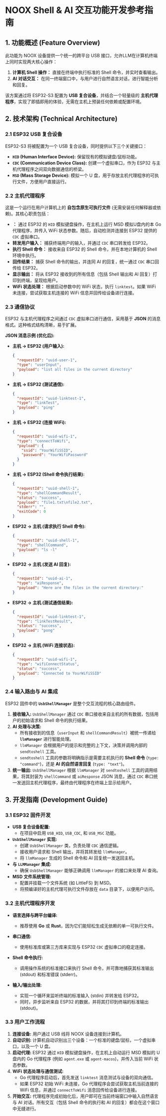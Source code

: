 # NOOX Shell & AI 交互功能开发参考指南

## 1. 功能概述 (Feature Overview)

此功能为 NOOX 设备提供一个统一的跨平台 USB 接口，允许LLM在计算机终端上同时实现两大核心操作：

1.  **计算机 Shell 操作：** 直接在终端中执行标准的 Shell 命令，并实时查看输出。
2.  **AI 对话交互：** 在同一终端窗口中，与用户进行自然语言对话，进行智能分析和回复。

该方案通过将 ESP32-S3 配置为 **USB 复合设备**，并结合一个轻量级的 **主机代理程序**，实现了即插即用的体验，无需在主机上预装任何依赖或配置环境。

## 2. 技术架构 (Technical Architecture)

### 2.1 ESP32 USB 复合设备

ESP32-S3 将被配置为一个 USB 复合设备，同时提供以下三个关键接口：

*   **`HID` (Human Interface Device):** 保留现有的模拟键盘/鼠标功能。
*   **`CDC` (Communication Device Class):** 创建一个虚拟串口，作为 ESP32 与主机代理程序之间双向数据通信的桥梁。
*   **`MSD` (Mass Storage Device):** 模拟一个 U 盘，用于存放主机代理程序的可执行文件，方便用户直接运行。

### 2.2 主机代理程序

这是一个运行在用户计算机上的 **自包含原生可执行文件** (无需安装任何解释器或依赖)。其核心职责包括：

*   **：** 通过 ESP32 的 `HID` 模拟键盘操作，在主机上运行 MSD 模拟U盘内的本 Go 代理程序，并传入 WiFi 状态参数。随后，自动检测并连接到 ESP32 提供的 `CDC` 虚拟串口。
*   **转发用户输入：** 捕获终端用户的输入，并通过 `CDC` 串口转发给 ESP32。
*   **执行 Shell 命令：** 接收来自 ESP32 的 Shell 命令，并在本地计算机的 Shell 环境中执行。
*   **回传结果：** 捕获 Shell 命令的输出，并连同 AI 的回复，统一通过 `CDC` 串口回传给 ESP32。
*   **显示输出：** 将从 ESP32 接收到的所有信息（包括 Shell 输出和 AI 回复）打印到终端，呈现给用户。
*   **WiFi 状态处理：** 根据启动参数中的 WiFi 状态，执行 `linktest`。如果 WiFi 未连接，尝试获取主机连接的 WiFi 信息并回传给设备进行连接。

### 2.3 通信协议

ESP32 与主机代理程序之间通过 `CDC` 虚拟串口进行通信，采用基于 **JSON** 的消息格式。这种格式结构清晰，易于扩展。

**JSON 消息示例 (优化后):**

*   **主机 -> ESP32 (用户输入):**
    ```json
    {
      "requestId": "uuid-user-1",
      "type": "userInput",
      "payload": "list all files in the current directory"
    }
    ```
*   **主机 -> ESP32 (测试通信):**
    ```json
    {
      "requestId": "uuid-linktest-1",
      "type": "linkTest",
      "payload": "ping"
    }
    ```
*   **主机 -> ESP32 (连接 WiFi):**
    ```json
    {
      "requestId": "uuid-wifi-1",
      "type": "connectToWifi",
      "payload": {
        "ssid": "YourWifiSSID",
        "password": "YourWifiPassword"
      }
    }
    ```
*   **主机 -> ESP32 (Shell 命令执行结果):**
    ```json
    {
      "requestId": "uuid-shell-1",
      "type": "shellCommandResult",
      "status": "success",
      "payload": "file1.txt\nfile2.txt",
      "stderr": "",
      "exitCode": 0
    }
    ```

*   **ESP32 -> 主机 (请求执行 Shell 命令):**
    ```json
    {
      "requestId": "uuid-shell-1",
      "type": "shellCommand",
      "payload": "ls -l"
    }
    ```
*   **ESP32 -> 主机 (发送 AI 回复):**
    ```json
    {
      "requestId": "uuid-ai-1",
      "type": "aiResponse",
      "payload": "Here are the files in the current directory:"
    }
    ```
*   **ESP32 -> 主机 (测试通信结果):**
    ```json
    {
      "requestId": "uuid-linktest-1",
      "type": "linkTestResult",
      "status": "success",
      "payload": "pong"
    }
    ```
*   **ESP32 -> 主机 (WiFi 连接状态):**
    ```json
    {
      "requestId": "uuid-wifi-1",
      "type": "wifiConnectStatus",
      "status": "success",
      "payload": "Connected to YourWifiSSID"
    }
    ```

### 2.4 输入路由与 AI 集成

ESP32 固件中的 **`UsbShellManager`** 是整个交互流程的核心路由组件。

1.  **接收输入:** `UsbShellManager` 通过 `CDC` 串口接收来自主机的所有数据，包括用户的初始请求和 Shell 命令的执行结果。
2.  **AI 处理与决策:**
    *   所有接收到的信息（`userInput` 和 `shellCommandResult`）被统一传递给 **`llmManager`** 进行智能处理。
    *   `llmManager` 会根据用户的提示和完整的上下文，决策并调用内部的 `sendtoshell` 工具。
    *   `sendtoshell` 工具的参数将明确指示是需要主机执行的 **Shell 命令** (`type: "command"`)，还是 **AI 的自然语言回复** (`type: "text"`)。
3.  **统一输出:** `UsbShellManager` 根据 `llmManager` 对 `sendtoshell` 工具的调用结果，将其封装为 `shellCommand` 或 `aiResponse` JSON 消息，通过 `CDC` 串口统一发送回主机代理程序，最终由代理程序在终端上显示给用户。

## 3. 开发指南 (Development Guide)

### 3.1 ESP32 固件开发

*   **USB 复合设备配置:**
    *   在项目中启用 `USB_HID`, `USB_CDC`, 和 `USB_MSC` 功能。
*   **`UsbShellManager` 实现:**
    *   创建 `UsbShellManager` 类，负责处理 `CDC` 通信逻辑。
    *   接收用户请求和 Shell 输出，并将其转发给 `llmManager`。
    *   将 `llmManager` 生成的 Shell 命令和 AI 回复统一发送回主机。
*   **与 `LLMManager` 集成:**
    *   确保 `UsbShellManager` 能够正确调用 `llmManager` 的接口来处理 AI 查询。
*   **MSD 文件系统管理:**
    *   配置并挂载一个文件系统 (如 LittleFS) 到 MSD。
    *   将预编译好的主机代理可执行文件存放在 `data` 目录下，以便用户访问。

### 3.2 主机代理程序开发

*   **语言选择与跨平台编译:**
    *   推荐使用 **Go** 或 **Rust**，因为它们能轻松生成无依赖的单一可执行文件。

*   **串口通信:**
    *   使用标准库或第三方库来实现与 ESP32 `CDC` 虚拟串口的稳定连接。
*   **Shell 命令执行:**
    *   调用操作系统的标准接口来执行 Shell 命令，并可靠地捕获其标准输出 (stdout) 和标准错误 (stderr)。
*   **输入/输出处理:**
    *   实现一个循环来监听终端的标准输入 (stdin) 并转发给 ESP32。
    *   同时，异步监听来自 ESP32 的数据，并将其打印到终端的标准输出 (stdout)。

### 3.3 用户工作流程

1.  **连接设备:** 用户通过 USB 线将 NOOX 设备连接到计算机。
2.  **自动识别:** 计算机自动识别出三个设备：一个标准的键盘/鼠标，一个虚拟串口，以及一个 U 盘。
3.  **启动代理:** ESP32 通过 `HID` 模拟键盘操作，在主机上自动运行 MSD 模拟的 U 盘内的 Go 代理程序 (例如 `agent.exe` 或 `agent-macos`)，并传入当前 WiFi 状态参数。
4.  **WiFi 状态处理与通信测试:**
    *   Go 代理程序启动后，首先发送 `linktest` 消息测试与设备的双向通信。
    *   如果 ESP32 初始 WiFi 未连接，Go 代理程序会尝试获取主机当前连接的 WiFi 信息，并通过 `connectToWifi` 消息回传给设备进行连接。
5.  **开始交互:** 代理程序完成初始化后，用户即可在当前终端窗口中输入自然语言与 AI 对话。所有交互（包括 Shell 命令的执行和 AI 的回复）都会在这个窗口中无缝进行。
